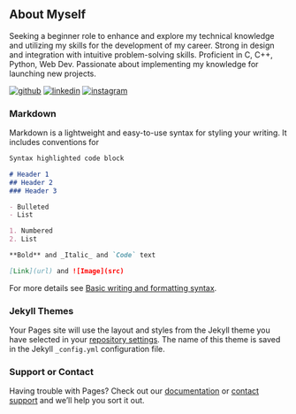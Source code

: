 ## About Myself

Seeking a beginner role to enhance and explore my technical knowledge and utilizing my skills for the development of my career. 
Strong in design and integration with intuitive problem-solving skills. Proficient in C, C++, Python, Web Dev. 
Passionate about implementing my knowledge for launching new projects.

[![github](https://user-images.githubusercontent.com/73425338/166497354-348e7597-8d67-4fbc-bf3e-871cd27436ad.png)][1]
[![linkedin](https://user-images.githubusercontent.com/73425338/166498328-8640c7fd-5a54-4d6e-9877-2362fae8f7a7.png)][2]
[![instagram](https://user-images.githubusercontent.com/73425338/166500519-70637eba-3daf-4c07-be55-7e22974dd885.png)][3]


[1]: http://www.github.com/aviralmehrotra/
[2]: https://www.linkedin.com/in/aviralmehrotra9/
[3]: https://www.instagram.com/aviral._.mehrotra/
### Markdown

Markdown is a lightweight and easy-to-use syntax for styling your writing. It includes conventions for

```markdown
Syntax highlighted code block

# Header 1
## Header 2
### Header 3

- Bulleted
- List

1. Numbered
2. List

**Bold** and _Italic_ and `Code` text

[Link](url) and ![Image](src)
```

For more details see [Basic writing and formatting syntax](https://docs.github.com/en/github/writing-on-github/getting-started-with-writing-and-formatting-on-github/basic-writing-and-formatting-syntax).

### Jekyll Themes

Your Pages site will use the layout and styles from the Jekyll theme you have selected in your [repository settings](https://github.com/AviralMehrotra/aviralmehrotra.github.io/settings/pages). The name of this theme is saved in the Jekyll `_config.yml` configuration file.

### Support or Contact

Having trouble with Pages? Check out our [documentation](https://docs.github.com/categories/github-pages-basics/) or [contact support](https://support.github.com/contact) and we’ll help you sort it out.
